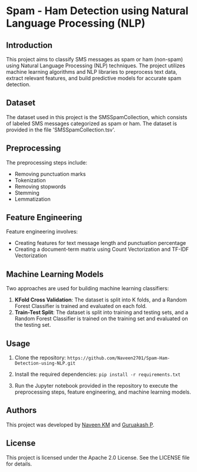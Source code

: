 # Spam - Ham Detection using Natural Language Processing (NLP)

## Introduction
This project aims to classify SMS messages as spam or ham (non-spam) using Natural Language Processing (NLP) techniques. The project utilizes machine learning algorithms and NLP libraries to preprocess text data, extract relevant features, and build predictive models for accurate spam detection.

## Dataset
The dataset used in this project is the SMSSpamCollection, which consists of labeled SMS messages categorized as spam or ham. The dataset is provided in the file 'SMSSpamCollection.tsv'.

## Preprocessing
The preprocessing steps include:
- Removing punctuation marks
- Tokenization
- Removing stopwords
- Stemming
- Lemmatization

## Feature Engineering
Feature engineering involves:
- Creating features for text message length and punctuation percentage
- Creating a document-term matrix using Count Vectorization and TF-IDF Vectorization

## Machine Learning Models
Two approaches are used for building machine learning classifiers:
1. **KFold Cross Validation**: The dataset is split into K folds, and a Random Forest Classifier is trained and evaluated on each fold.
2. **Train-Test Split**: The dataset is split into training and testing sets, and a Random Forest Classifier is trained on the training set and evaluated on the testing set.

## Usage
1. Clone the repository: `https://github.com/Naveen2701/Spam-Ham-Detection-using-NLP.git`

2. Install the required dependencies: `pip install -r requirements.txt`

3. Run the Jupyter notebook provided in the repository to execute the preprocessing steps, feature engineering, and machine learning models.

## Authors
This project was developed by [Naveen KM](https://github.com/Naveen2701) and [Guruakash P](https://github.com/guruakash-7788).

## License
This project is licensed under the Apache 2.0 License. See the LICENSE file for details.